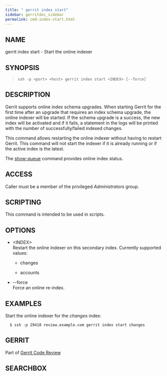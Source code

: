 ```yaml
---
title: " gerrit index start"
sidebar: gerritdoc_sidebar
permalink: cmd-index-start.html
---
```

## NAME

gerrit index start - Start the online indexer

## SYNOPSIS

> 
> 
>     ssh -p <port> <host> gerrit index start <INDEX> [--force]

## DESCRIPTION

Gerrit supports online index schema upgrades. When starting Gerrit for
the first time after an upgrade that requires an index schema upgrade,
the online indexer will be started. If the schema upgrade is a success,
the new index will be activated and if it fails, a statement in the logs
will be printed with the number of successfully/failed indexed changes.

This command allows restarting the online indexer without having to
restart Gerrit. This command will not start the indexer if it is already
running or if the active index is the latest.

The [show-queue](cmd-show-queue.html) command provides online index
status.

## ACCESS

Caller must be a member of the privileged *Administrators* group.

## SCRIPTING

This command is intended to be used in scripts.

## OPTIONS

  - \<INDEX\>  
    Restart the online indexer on this secondary index. Currently
    supported values:
    
      - changes
    
      - accounts

  - \--force  
    Force an online re-index.

## EXAMPLES

Start the online indexer for the *changes* index:

``` 
  $ ssh -p 29418 review.example.com gerrit index start changes
```

## GERRIT

Part of [Gerrit Code Review](index.html)

## SEARCHBOX

